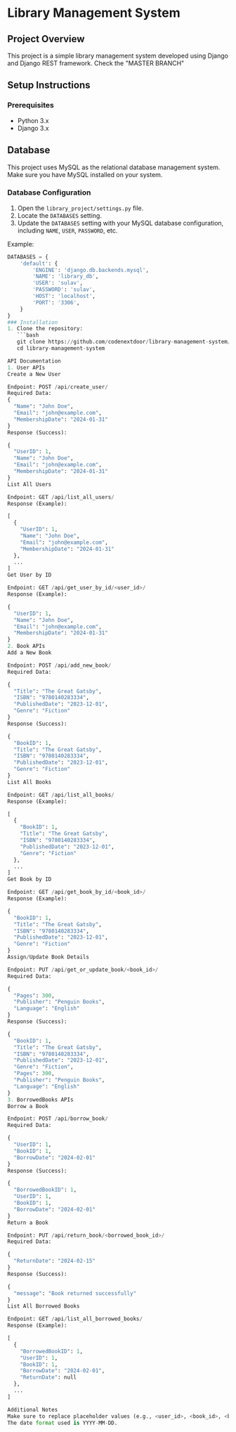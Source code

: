 # Library Management System

## Project Overview
This project is a simple library management system developed using Django and Django REST framework. Check the "MASTER BRANCH"

## Setup Instructions

### Prerequisites
- Python 3.x
- Django 3.x
## Database
This project uses MySQL as the relational database management system. Make sure you have MySQL installed on your system.

### Database Configuration
1. Open the `library_project/settings.py` file.
2. Locate the `DATABASES` setting.
3. Update the `DATABASES` setting with your MySQL database configuration, including `NAME`, `USER`, `PASSWORD`, etc.

Example:
```python
DATABASES = {
    'default': {
        'ENGINE': 'django.db.backends.mysql',
        'NAME': 'library_db',
        'USER': 'sulav',
        'PASSWORD': 'sulav',
        'HOST': 'localhost',
        'PORT': '3306',
    }   
}
### Installation
1. Clone the repository:
   ```bash
   git clone https://github.com/codenextdoor/library-management-system/
   cd library-management-system

API Documentation
1. User APIs
Create a New User

Endpoint: POST /api/create_user/
Required Data:
{
  "Name": "John Doe",
  "Email": "john@example.com",
  "MembershipDate": "2024-01-31"
}
Response (Success):

{
  "UserID": 1,
  "Name": "John Doe",
  "Email": "john@example.com",
  "MembershipDate": "2024-01-31"
}
List All Users

Endpoint: GET /api/list_all_users/
Response (Example):

[
  {
    "UserID": 1,
    "Name": "John Doe",
    "Email": "john@example.com",
    "MembershipDate": "2024-01-31"
  },
  ...
]
Get User by ID

Endpoint: GET /api/get_user_by_id/<user_id>/
Response (Example):

{
  "UserID": 1,
  "Name": "John Doe",
  "Email": "john@example.com",
  "MembershipDate": "2024-01-31"
}
2. Book APIs
Add a New Book

Endpoint: POST /api/add_new_book/
Required Data:

{
  "Title": "The Great Gatsby",
  "ISBN": "9780140283334",
  "PublishedDate": "2023-12-01",
  "Genre": "Fiction"
}
Response (Success):

{
  "BookID": 1,
  "Title": "The Great Gatsby",
  "ISBN": "9780140283334",
  "PublishedDate": "2023-12-01",
  "Genre": "Fiction"
}
List All Books

Endpoint: GET /api/list_all_books/
Response (Example):

[
  {
    "BookID": 1,
    "Title": "The Great Gatsby",
    "ISBN": "9780140283334",
    "PublishedDate": "2023-12-01",
    "Genre": "Fiction"
  },
  ...
]
Get Book by ID

Endpoint: GET /api/get_book_by_id/<book_id>/
Response (Example):

{
  "BookID": 1,
  "Title": "The Great Gatsby",
  "ISBN": "9780140283334",
  "PublishedDate": "2023-12-01",
  "Genre": "Fiction"
}
Assign/Update Book Details

Endpoint: PUT /api/get_or_update_book/<book_id>/
Required Data:

{
  "Pages": 300,
  "Publisher": "Penguin Books",
  "Language": "English"
}
Response (Success):

{
  "BookID": 1,
  "Title": "The Great Gatsby",
  "ISBN": "9780140283334",
  "PublishedDate": "2023-12-01",
  "Genre": "Fiction",
  "Pages": 300,
  "Publisher": "Penguin Books",
  "Language": "English"
}
3. BorrowedBooks APIs
Borrow a Book

Endpoint: POST /api/borrow_book/
Required Data:

{
  "UserID": 1,
  "BookID": 1,
  "BorrowDate": "2024-02-01"
}
Response (Success):

{
  "BorrowedBookID": 1,
  "UserID": 1,
  "BookID": 1,
  "BorrowDate": "2024-02-01"
}
Return a Book

Endpoint: PUT /api/return_book/<borrowed_book_id>/
Required Data:

{
  "ReturnDate": "2024-02-15"
}
Response (Success):

{
  "message": "Book returned successfully"
}
List All Borrowed Books

Endpoint: GET /api/list_all_borrowed_books/
Response (Example):

[
  {
    "BorrowedBookID": 1,
    "UserID": 1,
    "BookID": 1,
    "BorrowDate": "2024-02-01",
    "ReturnDate": null
  },
  ...
]

Additional Notes
Make sure to replace placeholder values (e.g., <user_id>, <book_id>, <borrowed_book_id>) with actual values.
The date format used is YYYY-MM-DD.
